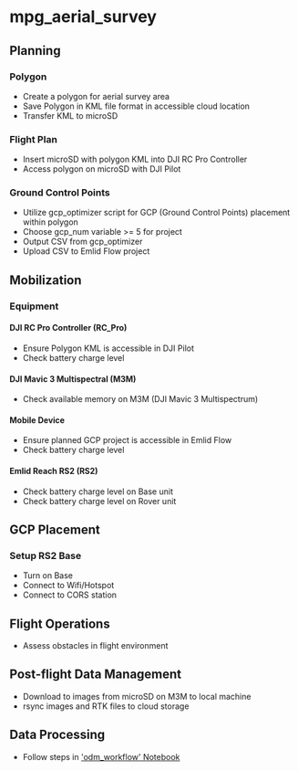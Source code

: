 # mpg_aerial_survey
## Planning
### Polygon
- Create a polygon for aerial survey area
- Save Polygon in KML file format in accessible cloud location
- Transfer KML to microSD

### Flight Plan
- Insert microSD with polygon KML into DJI RC Pro Controller
- Access polygon on microSD with DJI Pilot

### Ground Control Points
- Utilize gcp_optimizer script for GCP (Ground Control Points) placement within polygon
- Choose gcp_num variable >= 5 for project 
- Output CSV from gcp_optimizer
- Upload CSV to Emlid Flow project


## Mobilization
### Equipment
#### DJI RC Pro Controller (RC_Pro)
- Ensure Polygon KML is accessible in DJI Pilot
- Check battery charge level

#### DJI Mavic 3 Multispectral (M3M)
- Check available memory on M3M (DJI Mavic 3 Multispectrum)

#### Mobile Device
- Ensure planned GCP project is accessible in Emlid Flow
- Check battery charge level

#### Emlid Reach RS2 (RS2)
- Check battery charge level on Base unit
- Check battery charge level on Rover unit

## GCP Placement
### Setup RS2 Base
- Turn on Base
- Connect to Wifi/Hotspot
- Connect to CORS station

## Flight Operations
- Assess obstacles in flight environment

## Post-flight Data Management
- Download to images from microSD on M3M to local machine
- rsync images and RTK files to cloud storage

## Data Processing
- Follow steps in ['odm_workflow' Notebook](odm_workflow.ipynb)